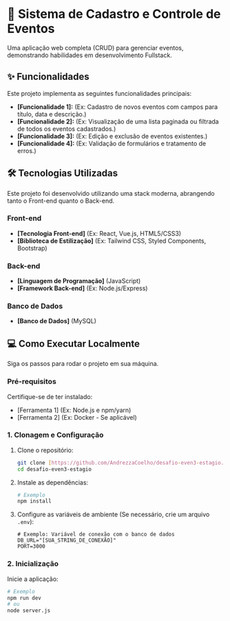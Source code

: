 # 🚀 Sistema de Cadastro e Controle de Eventos

Uma aplicação web completa (CRUD) para gerenciar eventos, demonstrando habilidades em desenvolvimento Fullstack.

## ✨ Funcionalidades

Este projeto implementa as seguintes funcionalidades principais:

* **[Funcionalidade 1]:** (Ex: Cadastro de novos eventos com campos para título, data e descrição.)
* **[Funcionalidade 2]:** (Ex: Visualização de uma lista paginada ou filtrada de todos os eventos cadastrados.)
* **[Funcionalidade 3]:** (Ex: Edição e exclusão de eventos existentes.)
* **[Funcionalidade 4]:** (Ex: Validação de formulários e tratamento de erros.)

## 🛠️ Tecnologias Utilizadas

Este projeto foi desenvolvido utilizando uma stack moderna, abrangendo tanto o Front-end quanto o Back-end.

### Front-end
* **[Tecnologia Front-end]** (Ex: React, Vue.js, HTML5/CSS3)
* **[Biblioteca de Estilização]** (Ex: Tailwind CSS, Styled Components, Bootstrap)

### Back-end
* **[Linguagem de Programação]** (JavaScript)
* **[Framework Back-end]** (Ex: Node.js/Express)

### Banco de Dados
* **[Banco de Dados]** (MySQL)



## 💻 Como Executar Localmente

Siga os passos para rodar o projeto em sua máquina.

### Pré-requisitos

Certifique-se de ter instalado:
* [Ferramenta 1] (Ex: Node.js e npm/yarn)
* [Ferramenta 2] (Ex: Docker - Se aplicável)

### 1. Clonagem e Configuração

1.  Clone o repositório:
    ```bash
    git clone [https://github.com/AndrezzaCoelho/desafio-even3-estagio.git](https://github.com/AndrezzaCoelho/desafio-even3-estagio.git)
    cd desafio-even3-estagio
    ```
2.  Instale as dependências:
    ```bash
    # Exemplo
    npm install
    ```

3.  Configure as variáveis de ambiente (Se necessário, crie um arquivo `.env`):
    ```
    # Exemplo: Variável de conexão com o banco de dados
    DB_URL="[SUA_STRING_DE_CONEXÃO]"
    PORT=3000
    ```

### 2. Inicialização

Inicie a aplicação:
```bash
# Exemplo
npm run dev
# ou
node server.js
